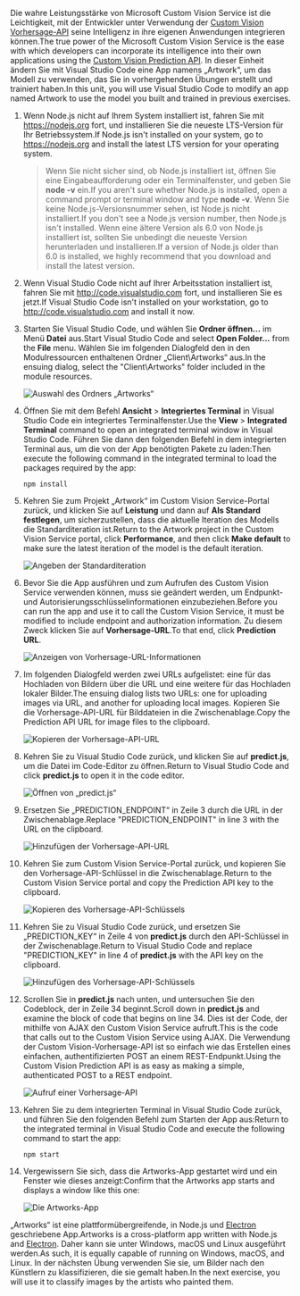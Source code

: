 <span data-ttu-id="b7c7e-101">Die wahre Leistungsstärke von Microsoft Custom Vision Service ist die Leichtigkeit, mit der Entwickler unter Verwendung der [Custom Vision Vorhersage-API](https://southcentralus.dev.cognitive.microsoft.com/docs/services/eb68250e4e954d9bae0c2650db79c653/operations/58acd3c1ef062f0344a42814) seine Intelligenz in ihre eigenen Anwendungen integrieren können.</span><span class="sxs-lookup"><span data-stu-id="b7c7e-101">The true power of the Microsoft Custom Vision Service is the ease with which developers can incorporate its intelligence into their own applications using the [Custom Vision Prediction API](https://southcentralus.dev.cognitive.microsoft.com/docs/services/eb68250e4e954d9bae0c2650db79c653/operations/58acd3c1ef062f0344a42814).</span></span> <span data-ttu-id="b7c7e-102">In dieser Einheit ändern Sie mit Visual Studio Code eine App namens „Artwork“, um das Modell zu verwenden, das Sie in vorhergehenden Übungen erstellt und trainiert haben.</span><span class="sxs-lookup"><span data-stu-id="b7c7e-102">In this unit, you will use Visual Studio Code to modify an app named Artwork to use the model you built and trained in previous exercises.</span></span>

1. <span data-ttu-id="b7c7e-103">Wenn Node.js nicht auf Ihrem System installiert ist, fahren Sie mit https://nodejs.org fort, und installieren Sie die neueste LTS-Version für Ihr Betriebssystem.</span><span class="sxs-lookup"><span data-stu-id="b7c7e-103">If Node.js isn't installed on your system, go to https://nodejs.org and install the latest LTS version for your operating system.</span></span>

   > <span data-ttu-id="b7c7e-104">Wenn Sie nicht sicher sind, ob Node.js installiert ist, öffnen Sie eine Eingabeaufforderung oder ein Terminalfenster, und geben Sie **node -v** ein.</span><span class="sxs-lookup"><span data-stu-id="b7c7e-104">If you aren't sure whether Node.js is installed, open a command prompt or terminal window and type **node -v**.</span></span> <span data-ttu-id="b7c7e-105">Wenn Sie keine Node.js-Versionsnummer sehen, ist Node.js nicht installiert.</span><span class="sxs-lookup"><span data-stu-id="b7c7e-105">If you don't see a Node.js version number, then Node.js isn't installed.</span></span> <span data-ttu-id="b7c7e-106">Wenn eine ältere Version als 6.0 von Node.js installiert ist, sollten Sie unbedingt die neueste Version herunterladen und installieren.</span><span class="sxs-lookup"><span data-stu-id="b7c7e-106">If a version of Node.js older than 6.0 is installed, we highly recommend that you download and install the latest version.</span></span>

1. <span data-ttu-id="b7c7e-107">Wenn Visual Studio Code nicht auf Ihrer Arbeitsstation installiert ist, fahren Sie mit http://code.visualstudio.com fort, und installieren Sie es jetzt.</span><span class="sxs-lookup"><span data-stu-id="b7c7e-107">If Visual Studio Code isn't installed on your workstation, go to http://code.visualstudio.com and install it now.</span></span>

1. <span data-ttu-id="b7c7e-108">Starten Sie Visual Studio Code, und wählen Sie **Ordner öffnen...** im Menü **Datei** aus.</span><span class="sxs-lookup"><span data-stu-id="b7c7e-108">Start Visual Studio Code and select **Open Folder...** from the **File** menu.</span></span> <span data-ttu-id="b7c7e-109">Wählen Sie im folgenden Dialogfeld den in den Modulressourcen enthaltenen Ordner „Client\Artworks“ aus.</span><span class="sxs-lookup"><span data-stu-id="b7c7e-109">In the ensuing dialog, select the "Client\Artworks" folder included in the module resources.</span></span>

    ![Auswahl des Ordners „Artworks“](../media/5-fe-select-folder.png)

1. <span data-ttu-id="b7c7e-111">Öffnen Sie mit dem Befehl **Ansicht** > **Integriertes Terminal** in Visual Studio Code ein integriertes Terminalfenster.</span><span class="sxs-lookup"><span data-stu-id="b7c7e-111">Use the **View** > **Integrated Terminal** command to open an integrated terminal window in Visual Studio Code.</span></span> <span data-ttu-id="b7c7e-112">Führen Sie dann den folgenden Befehl in dem integrierten Terminal aus, um die von der App benötigten Pakete zu laden:</span><span class="sxs-lookup"><span data-stu-id="b7c7e-112">Then execute the following command in the integrated terminal to load the packages required by the app:</span></span>

    ```
    npm install
    ```

1. <span data-ttu-id="b7c7e-113">Kehren Sie zum Projekt „Artwork“ im Custom Vision Service-Portal zurück, und klicken Sie auf **Leistung** und dann auf **Als Standard festlegen**, um sicherzustellen, dass die aktuelle Iteration des Modells die Standarditeration ist.</span><span class="sxs-lookup"><span data-stu-id="b7c7e-113">Return to the Artwork project in the Custom Vision Service portal, click **Performance**, and then click **Make default** to make sure the latest iteration of the model is the default iteration.</span></span>

    ![Angeben der Standarditeration](../media/5-portal-make-default.png)

1. <span data-ttu-id="b7c7e-115">Bevor Sie die App ausführen und zum Aufrufen des Custom Vision Service verwenden können, muss sie geändert werden, um Endpunkt- und Autorisierungsschlüsselinformationen einzubeziehen.</span><span class="sxs-lookup"><span data-stu-id="b7c7e-115">Before you can run the app and use it to call the Custom Vision Service, it must be modified to include endpoint and authorization information.</span></span> <span data-ttu-id="b7c7e-116">Zu diesem Zweck klicken Sie auf **Vorhersage-URL**.</span><span class="sxs-lookup"><span data-stu-id="b7c7e-116">To that end, click **Prediction URL**.</span></span>

    ![Anzeigen von Vorhersage-URL-Informationen](../media/5-portal-prediction-url.png)

1. <span data-ttu-id="b7c7e-118">Im folgenden Dialogfeld werden zwei URLs aufgelistet: eine für das Hochladen von Bildern über die URL und eine weitere für das Hochladen lokaler Bilder.</span><span class="sxs-lookup"><span data-stu-id="b7c7e-118">The ensuing dialog lists two URLs: one for uploading images via URL, and another for uploading local images.</span></span> <span data-ttu-id="b7c7e-119">Kopieren Sie die Vorhersage-API-URL für Bilddateien in die Zwischenablage.</span><span class="sxs-lookup"><span data-stu-id="b7c7e-119">Copy the Prediction API URL for image files to the clipboard.</span></span>

    ![Kopieren der Vorhersage-API-URL](../media/5-copy-prediction-url.png)

1. <span data-ttu-id="b7c7e-121">Kehren Sie zu Visual Studio Code zurück, und klicken Sie auf **predict.js**, um die Datei im Code-Editor zu öffnen.</span><span class="sxs-lookup"><span data-stu-id="b7c7e-121">Return to Visual Studio Code and click **predict.js** to open it in the code editor.</span></span>

    ![Öffnen von „predict.js“](../media/5-vs-predict-file.png)

1. <span data-ttu-id="b7c7e-123">Ersetzen Sie „PREDICTION_ENDPOINT“ in Zeile 3 durch die URL in der Zwischenablage.</span><span class="sxs-lookup"><span data-stu-id="b7c7e-123">Replace "PREDICTION_ENDPOINT" in line 3 with the URL on the clipboard.</span></span>

    ![Hinzufügen der Vorhersage-API-URL](../media/5-vs-prediction-endpoint.png)

1. <span data-ttu-id="b7c7e-125">Kehren Sie zum Custom Vision Service-Portal zurück, und kopieren Sie den Vorhersage-API-Schlüssel in die Zwischenablage.</span><span class="sxs-lookup"><span data-stu-id="b7c7e-125">Return to the Custom Vision Service portal and copy the Prediction API key to the clipboard.</span></span>

    ![Kopieren des Vorhersage-API-Schlüssels](../media/5-copy-prediction-key.png)

1. <span data-ttu-id="b7c7e-127">Kehren Sie zu Visual Studio Code zurück, und ersetzen Sie „PREDICTION_KEY“ in Zeile 4 von **predict.js** durch den API-Schlüssel in der Zwischenablage.</span><span class="sxs-lookup"><span data-stu-id="b7c7e-127">Return to Visual Studio Code and replace "PREDICTION_KEY" in line 4 of **predict.js** with the API key on the clipboard.</span></span>

    ![Hinzufügen des Vorhersage-API-Schlüssels](../media/5-vs-prediction-key.png)

1. <span data-ttu-id="b7c7e-129">Scrollen Sie in **predict.js** nach unten, und untersuchen Sie den Codeblock, der in Zeile 34 beginnt.</span><span class="sxs-lookup"><span data-stu-id="b7c7e-129">Scroll down in **predict.js** and examine the block of code that begins on line 34.</span></span> <span data-ttu-id="b7c7e-130">Dies ist der Code, der mithilfe von AJAX den Custom Vision Service aufruft.</span><span class="sxs-lookup"><span data-stu-id="b7c7e-130">This is the code that calls out to the Custom Vision Service using AJAX.</span></span> <span data-ttu-id="b7c7e-131">Die Verwendung der Custom Vision-Vorhersage-API ist so einfach wie das Erstellen eines einfachen, authentifizierten POST an einem REST-Endpunkt.</span><span class="sxs-lookup"><span data-stu-id="b7c7e-131">Using the Custom Vision Prediction API is as easy as making a simple, authenticated POST to a REST endpoint.</span></span>

    ![Aufruf einer Vorhersage-API](../media/5-vs-code-block.png)

1. <span data-ttu-id="b7c7e-133">Kehren Sie zu dem integrierten Terminal in Visual Studio Code zurück, und führen Sie den folgenden Befehl zum Starten der App aus:</span><span class="sxs-lookup"><span data-stu-id="b7c7e-133">Return to the integrated terminal in Visual Studio Code and execute the following command to start the app:</span></span>

    ```
    npm start
    ```

1. <span data-ttu-id="b7c7e-134">Vergewissern Sie sich, dass die Artworks-App gestartet wird und ein Fenster wie dieses anzeigt:</span><span class="sxs-lookup"><span data-stu-id="b7c7e-134">Confirm that the Artworks app starts and displays a window like this one:</span></span>

    ![Die Artworks-App](../media/5-app-startup.png)

<span data-ttu-id="b7c7e-136">„Artworks“ ist eine plattformübergreifende, in Node.js und [Electron](https://electron.atom.io/) geschriebene App.</span><span class="sxs-lookup"><span data-stu-id="b7c7e-136">Artworks is a cross-platform app written with Node.js and [Electron](https://electron.atom.io/).</span></span> <span data-ttu-id="b7c7e-137">Daher kann sie unter Windows, macOS und Linux ausgeführt werden.</span><span class="sxs-lookup"><span data-stu-id="b7c7e-137">As such, it is equally capable of running on Windows, macOS, and Linux.</span></span> <span data-ttu-id="b7c7e-138">In der nächsten Übung verwenden Sie sie, um Bilder nach den Künstlern zu klassifizieren, die sie gemalt haben.</span><span class="sxs-lookup"><span data-stu-id="b7c7e-138">In the next exercise, you will use it to classify images by the artists who painted them.</span></span>